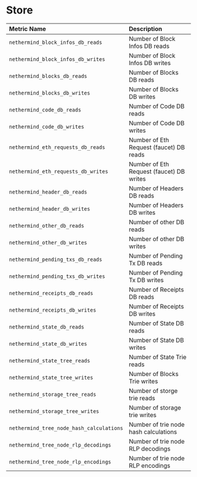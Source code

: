 # Store



| Metric Name | Description |
| :--- | :--- |
| `nethermind_block_infos_db_reads` | Number of Block Infos DB reads |
| `nethermind_block_infos_db_writes` | Number of Block Infos DB writes |
| `nethermind_blocks_db_reads` | Number of Blocks DB reads |
| `nethermind_blocks_db_writes` | Number of Blocks DB writes |
| `nethermind_code_db_reads` | Number of Code DB reads |
| `nethermind_code_db_writes` | Number of Code DB writes |
| `nethermind_eth_requests_db_reads` | Number of Eth Request (faucet) DB reads |
| `nethermind_eth_requests_db_writes` | Number of Eth Request (faucet) DB writes |
| `nethermind_header_db_reads` | Number of Headers DB reads |
| `nethermind_header_db_writes` | Number of Headers DB writes |
| `nethermind_other_db_reads` | Number of other DB reads |
| `nethermind_other_db_writes` | Number of other DB writes |
| `nethermind_pending_txs_db_reads` | Number of Pending Tx DB reads |
| `nethermind_pending_txs_db_writes` | Number of Pending Tx DB writes |
| `nethermind_receipts_db_reads` | Number of Receipts DB reads |
| `nethermind_receipts_db_writes` | Number of Receipts DB writes |
| `nethermind_state_db_reads` | Number of State DB reads |
| `nethermind_state_db_writes` | Number of State DB writes |
| `nethermind_state_tree_reads` | Number of State Trie reads |
| `nethermind_state_tree_writes` | Number of Blocks Trie writes |
| `nethermind_storage_tree_reads` | Number of storge trie reads |
| `nethermind_storage_tree_writes` | Number of storage trie writes |
| `nethermind_tree_node_hash_calculations` | Number of trie node hash calculations |
| `nethermind_tree_node_rlp_decodings` | Number of trie node RLP decodings |
| `nethermind_tree_node_rlp_encodings` | Number of trie node RLP encodings |

